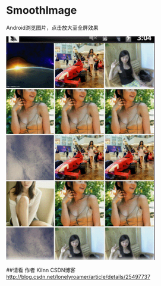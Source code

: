 # SmoothImage
 Android浏览图片，点击放大至全屏效果

 <img src="https://github.com/jiaowenzheng/SmoothImage/raw/master/pic.gif" width="400" height="600"/>

##请看 作者 Kilnn CSDN博客 http://blog.csdn.net/lonelyroamer/article/details/25497737